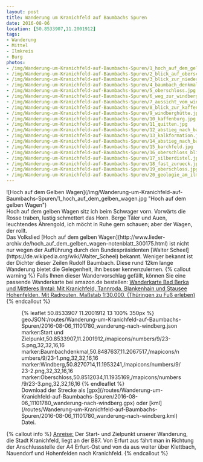 ```yaml
---
layout: post
title: Wanderung um Kranichfeld auf Baumbachs Spuren
date: 2016-08-06
location: [50.8533907,11.2001912]
tags:
- Wanderung
- Mittel
- Ilmkreis
- Burg
photos:
- /img/Wanderung-um-Kranichfeld-auf-Baumbachs-Spuren/1_hoch_auf_dem_gelben_wagen.jpg
- /img/Wanderung-um-Kranichfeld-auf-Baumbachs-Spuren/2_blick_auf_oberschloss.jpg
- /img/Wanderung-um-Kranichfeld-auf-Baumbachs-Spuren/3_blick_zur_niederburg.jpg
- /img/Wanderung-um-Kranichfeld-auf-Baumbachs-Spuren/4_baumbach_denkmal.jpg
- /img/Wanderung-um-Kranichfeld-auf-Baumbachs-Spuren/5_oberschloss.jpg
- /img/Wanderung-um-Kranichfeld-auf-Baumbachs-Spuren/6_weg_zur_windberghütte.jpg
- /img/Wanderung-um-Kranichfeld-auf-Baumbachs-Spuren/7_aussicht_vom_windberg.jpg
- /img/Wanderung-um-Kranichfeld-auf-Baumbachs-Spuren/8_blick_zur_kaffenburg.jpg
- /img/Wanderung-um-Kranichfeld-auf-Baumbachs-Spuren/9_windberghütte.jpg
- /img/Wanderung-um-Kranichfeld-auf-Baumbachs-Spuren/10_kaffenburg.jpg
- /img/Wanderung-um-Kranichfeld-auf-Baumbachs-Spuren/11_quitten.jpg
- /img/Wanderung-um-Kranichfeld-auf-Baumbachs-Spuren/12_abstieg_nach_barchfeld.jpg
- /img/Wanderung-um-Kranichfeld-auf-Baumbachs-Spuren/13_kalkformation.jpg
- /img/Wanderung-um-Kranichfeld-auf-Baumbachs-Spuren/14_abstieg_nach_barchfeld.jpg
- /img/Wanderung-um-Kranichfeld-auf-Baumbachs-Spuren/15_barchfeld.jpg
- /img/Wanderung-um-Kranichfeld-auf-Baumbachs-Spuren/16_oberschloss_blick.jpg
- /img/Wanderung-um-Kranichfeld-auf-Baumbachs-Spuren/17_silberdistel.jpg
- /img/Wanderung-um-Kranichfeld-auf-Baumbachs-Spuren/18_fast_zurueck.jpg
- /img/Wanderung-um-Kranichfeld-auf-Baumbachs-Spuren/19_oberschloss.jpg
- /img/Wanderung-um-Kranichfeld-auf-Baumbachs-Spuren/20_geologie_am_ilmradweg.jpg
---
```

<div class="container"><div class="col-sm-4">![Hoch auf dem Gelben Wagen](/img/Wanderung-um-Kranichfeld-auf-Baumbachs-Spuren/1_hoch_auf_dem_gelben_wagen.jpg "Hoch auf dem gelben Wagen")</div><div class="col-sm-4">Hoch auf dem gelben Wagen
sitz ich beim Schwager vorn.
Vorwärts die Rosse traben,
lustig schmettert das Horn.
Berge Täler und Auen,
leuchtendes Ährengold,
ich möcht in Ruhe gern schauen;
aber der Wagen, der rollt.</div></div>
Das Volkslied [Hoch auf dem gelben Wagen](http://www.lieder-archiv.de/hoch_auf_dem_gelben_wagen-notenblatt_300175.html) ist nicht nur wegen der Aufführung durch den Bundespräsidenten [Walter Scheel](https://de.wikipedia.org/wiki/Walter_Scheel) bekannt. Weniger bekannt ist der Dichter dieser Zeilen Rudolf Baumbach. Diese rund 12km lange Wanderung bietet die Gelegenheit, ihn besser kennenzulernen.
{% callout warning %}
Falls Ihnen dieser Wandervorschlag gefällt, können Sie eine passende Wanderkarte bei amazon.de bestellen:
<a rel="nofollow" href="https://www.amazon.de/Wanderkarte-Bad-Berka-Mittleres-Ilmtal/dp/3929993074/ref=as_li_ss_tl?ie=UTF8&qid=1470476151&sr=8-1&keywords=Wanderkarte+Bad+Berka+gr%C3%BCnes+herz&linkCode=ll1&tag=thueringergip-21&linkId=201dc8b6eeb74d135137d9a1102196ca">Wanderkarte Bad Berka und Mittleres Ilmtal: Mit Kranichfeld, Tannroda, Blankenhain und Stausee Hohenfelden. Mit Radrouten. Maßstab 1:30.000. (Thüringen zu Fuß erleben)</a><img src="http://ir-de.amazon-adsystem.com/e/ir?t=thueringergip-21&l=as2&o=3&a=1470476151" width="1" height="1" border="0" alt="" style="border:none !important; margin:0px !important;" />
{% endcallout %}
<figure>{% leaflet 50.8533907 11.2001912 13 100% 350px %}
geoJSON:/routes/Wanderung-um-Kranichfeld-auf-Baumbachs-Spuren/2016-08-06_11101780_wanderung-nach-windberg.json
marker:Start und Zielpunkt,50.8533907,11.2001912,/mapicons/numbers/9/23-S.png,32,32,16,16
marker:Baumbachdenkmal,50.8487637,11.2067517,/mapicons/numbers/9/23-1.png,32,32,16,16
marker:Windberg,50.8270714,11.1953241,/mapicons/numbers/9/23-2.png,32,32,16,16
marker:Oberschloss,50.8512034,11.1935169,/mapicons/numbers/9/23-3.png,32,32,16,16
{% endleaflet %}<figcaption>Download der Strecke als [gpx](/routes/Wanderung-um-Kranichfeld-auf-Baumbachs-Spuren/2016-08-06_11101780_wanderung-nach-windberg.gpx) oder [kml](/routes/Wanderung-um-Kranichfeld-auf-Baumbachs-Spuren/2016-08-06_11101780_wanderung-nach-windberg.kml) Datei.</figcaption></figure>
<!-- more -->
{% callout info %}
<u>Anreise:</u> Der Start- und Zielpunkt unserer Wanderung, die Stadt Kranichfeld, liegt an der B87. Von Erfurt aus fährt man in Richtung der Anschlussstelle der A4 Erfurt-Ost und von da aus weiter über Klettbach, Nauendorf und Hohenfelden nach Kranichfeld.
{% endcallout %}
